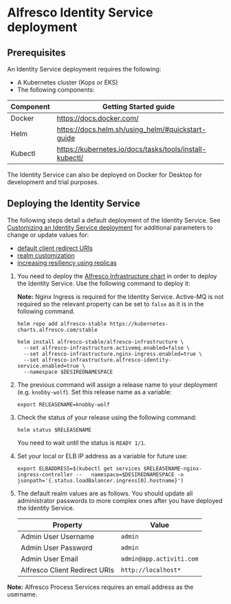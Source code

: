 # Alfresco Identity Service deployment

## Prerequisites
An Identity Service deployment requires the following:

* A Kubernetes cluster (Kops or EKS)
* The following components:

|Component  |Getting Started guide                                    |
|-----------|---------------------------------------------------------|
|Docker     |https://docs.docker.com/                                 |
|Helm       |https://docs.helm.sh/using_helm/#quickstart-guide        |
|Kubectl    |https://kubernetes.io/docs/tasks/tools/install-kubectl/  |

The Identity Service can also be deployed on Docker for Desktop for development and trial purposes.

## Deploying the Identity Service
The following steps detail a default deployment of the Identity Service. See [Customizing an Identity Service deployment](./is-customize.md) for additional parameters to change or update values for:

* [default client redirect URIs](./is-customize.md#client-redirect-uris)
* [realm customization](./is-customize.md#customizing-the-realm)
* [increasing resiliency using replicas](./is-customize.md#replicas)

1. You need to deploy the [Alfresco Infrastructure chart](https://github.com/Alfresco/alfresco-infrastructure-deployment#1-deploy-the-infrastructure-charts) in order to deploy the Identity Service. Use the following command to deploy it:

   **Note:** Nginx Ingress is required for the Identity Service. Active-MQ is not required so the relevant property can be set to ``false`` as it is in the following command.
   
   ```
   helm repo add alfresco-stable https://kubernetes-charts.alfresco.com/stable

   helm install alfresco-stable/alfresco-infrastructure \
     --set alfresco-infrastructure.activemq.enabled=false \
     --set alfresco-infrastructure.nginx-ingress.enabled=true \
     --set alfresco-infrastructure.alfresco-identity-service.enabled=true \
     --namespace $DESIREDNAMESPACE
   ```

2. The previous command will assign a release name to your deployment (e.g. ``knobby-wolf``). Set this release name as a variable:

   ```
   export RELEASENAME=knobby-wolf
   ```

3. Check the status of your release using the following command:

	```
	helm status $RELEASENAME
	```
	
	You need to wait until the status is ``READY 1/1``.

4. Set your local or ELB IP address as a variable for future use:

	```
	export ELBADDRESS=$(kubectl get services $RELEASENAME-nginx-ingress-controller --	namespace=$DESIREDNAMESPACE -o jsonpath='{.status.loadBalancer.ingress[0].hostname}')
	```

5. The default realm values are as follows. You should update all administrator passwords to more complex ones after you have deployed the Identity Service.

	| Property                      | Value                    |
	| ----------------------------- | ------------------------ |
	| Admin User Username           | `admin`                  |
	| Admin User Password           | `admin`                  |
	| Admin User Email              | `admin@app.activiti.com` |
	| Alfresco Client Redirect URIs | `http://localhost*`      |

**Note:** Alfresco Process Services requires an email address as the username.


